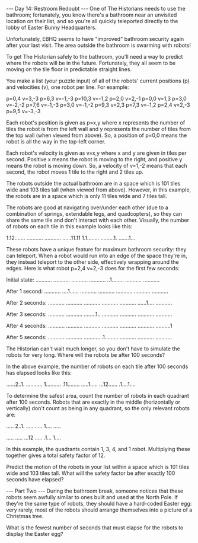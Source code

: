 --- Day 14: Restroom Redoubt --- One of The Historians needs
to use the bathroom; fortunately, you know there's a
bathroom near an unvisited location on their list, and so
you're all quickly teleported directly to the lobby of
Easter Bunny Headquarters.

Unfortunately, EBHQ seems to have "improved" bathroom
security again after your last visit. The area outside the
bathroom is swarming with robots!

To get The Historian safely to the bathroom, you'll need a
way to predict where the robots will be in the future.
Fortunately, they all seem to be moving on the tile floor in
predictable straight lines.

You make a list (your puzzle input) of all of the robots'
current positions (p) and velocities (v), one robot per
line. For example:

p=0,4 v=3,-3
p=6,3 v=-1,-3
p=10,3 v=-1,2
p=2,0 v=2,-1
p=0,0 v=1,3
p=3,0 v=-2,-2
p=7,6 v=-1,-3
p=3,0 v=-1,-2
p=9,3 v=2,3
p=7,3 v=-1,2
p=2,4 v=2,-3
p=9,5 v=-3,-3

Each robot's position is given as p=x,y where x represents
the number of tiles the robot is from the left wall and y
represents the number of tiles from the top wall (when
viewed from above). So, a position of p=0,0 means the robot
is all the way in the top-left corner.

Each robot's velocity is given as v=x,y where x and y are
given in tiles per second. Positive x means the robot is
moving to the right, and positive y means the robot is
moving down. So, a velocity of v=1,-2 means that each
second, the robot moves 1 tile to the right and 2 tiles up.

The robots outside the actual bathroom are in a space which
is 101 tiles wide and 103 tiles tall (when viewed from
above). However, in this example, the robots are in a space
which is only 11 tiles wide and 7 tiles tall.

The robots are good at navigating over/under each other (due
to a combination of springs, extendable legs, and
quadcopters), so they can share the same tile and don't
interact with each other. Visually, the number of robots on
each tile in this example looks like this:

1.12.......
...........
...........
......11.11
1.1........
.........1.
.......1...

These robots have a unique feature for maximum bathroom
security: they can teleport. When a robot would run into an
edge of the space they're in, they instead teleport to the
other side, effectively wrapping around the edges. Here is
what robot p=2,4 v=2,-3 does for the first few seconds:

Initial state:
...........
...........
...........
...........
..1........
...........
...........

After 1 second:
...........
....1......
...........
...........
...........
...........
...........

After 2 seconds:
...........
...........
...........
...........
...........
......1....
...........

After 3 seconds:
...........
...........
........1..
...........
...........
...........
...........

After 4 seconds:
...........
...........
...........
...........
...........
...........
..........1

After 5 seconds:
...........
...........
...........
.1.........
...........
...........
...........

The Historian can't wait much longer, so you don't have to
simulate the robots for very long. Where will the robots be
after 100 seconds?

In the above example, the number of robots on each tile
after 100 seconds has elapsed looks like this:

......2..1.
...........
1..........
.11........
.....1.....
...12......
.1....1....

To determine the safest area, count the number of robots in
each quadrant after 100 seconds. Robots that are exactly in
the middle (horizontally or vertically) don't count as being
in any quadrant, so the only relevant robots are:

..... 2..1.
..... .....
1.... .....
           
..... .....
...12 .....
.1... 1....

In this example, the quadrants contain 1, 3, 4, and 1 robot.
Multiplying these together gives a total safety factor of
12.

Predict the motion of the robots in your list within a space
which is 101 tiles wide and 103 tiles tall. What will the
safety factor be after exactly 100 seconds have elapsed?

--- Part Two ---
During the bathroom break, someone notices that these robots seem awfully similar to ones built and used at the North Pole. If they're the same type of robots, they should have a hard-coded Easter egg: very rarely, most of the robots should arrange themselves into a picture of a Christmas tree.

What is the fewest number of seconds that must elapse for the robots to display the Easter egg?
